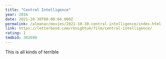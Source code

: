 ```yaml
---
title: "Central Intelligence"
year: 2016
date: 2021-10-30T00:00:04.000Z
permalink: /almanac/movies/2021-10-30-central-intelligence/index.html
link: https://letterboxd.com/rknightuk/film/central-intelligence/
rating: 1
tmdbid: 302699
---
```


This is all kinds of terrible